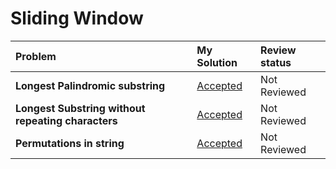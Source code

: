# Sliding Window
| Problem | My Solution | Review status |
| :-- | :-- | :-- |
| **Longest Palindromic substring** | [Accepted](solutions/202.%20Happy%20Number.md) | Not Reviewed |
| **Longest Substring without repeating characters** | [Accepted](solutions/202.%20Happy%20Number.md) | Not Reviewed |
| **Permutations in string** | [Accepted](solutions/202.%20Happy%20Number.md) | Not Reviewed |
